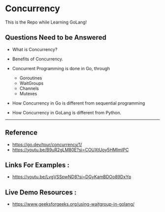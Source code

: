 # Concurrency
This is the Repo while Learning GoLang! 

## Questions Need to be Answered
- What is Concurrency?
 
- Benefits of Concurrency.
  
- Concurrent Programming is done in Go, through
  - Goroutines
  - WaitGroups
  - Channels
  - Mutexes

- How Concurrency in Go is different from sequential programming


- How Concurrency in GoLang is different from Python.
---
## Reference 
- https://go.dev/tour/concurrency/1/
- https://youtu.be/B9uR2gLM80E?si=COUXtUoy5HMImIPC

## Links For Examples :
- https://youtu.be/LvgVSSpwND8?si=DGyKamBDOo89DxYp

## Live Demo Resources :
- https://www.geeksforgeeks.org/using-waitgroup-in-golang/

